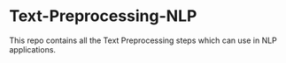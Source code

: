 # Text-Preprocessing-NLP
This repo contains all the Text Preprocessing steps which can use in NLP applications.

